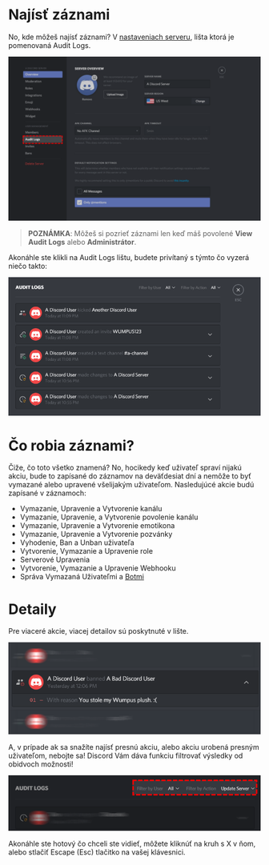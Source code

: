 <!-- TITLE: [SK] Záznami -->
<!-- SUBTITLE: Informácie o Discordových záznamoch -->

# Najísť záznami
No, kde môžeš najísť záznami? V [nastaveniach serveru](/server-settings), lišta ktorá je pomenovaná Audit Logs.

![Audit Logs 2](/uploads/audit-logs/audit-logs-2.png "Audit Logs 2")

> **POZNÁMKA**: Môžeš si pozrieť záznami len keď máš povolené **View Audit Logs** alebo **Administrátor**.

Akonáhle ste klikli na Audit Logs lištu, budete privítaný s týmto čo vyzerá niečo takto:

![Audit Logs 3](/uploads/audit-logs/audit-logs-3.png "Audit Logs 3")

# Čo robia záznami?

Čiže, čo toto všetko znamená? No, hocikedy keď uživateľ spraví nijakú akciu, bude to zapísané do záznamov na deväťdesiat dní a nemôže to byť vymazané alebo upravené všelijakým uživateľom. Nasledujúcé akcie budú zapísané v záznamoch: 

* Vymazanie, Upravenie a Vytvorenie kanálu
* Vymazanie, Upravenie, a Vytvorenie povolenie kanálu
* Vymazanie, Upravenie a Vytvorenie emotikona 
* Vymazanie, Upravenie a Vytvorenie pozvánky
* Vyhodenie, Ban a Unban uživateľa
* Vytvorenie, Vymazanie a Upravenie role
* Serverové Upravenia
* Vytvorenie, Vymazanie a Upravenie Webhooku
* Správa Vymazaná Uživateľmi a [Botmi](/bots)

# Detaily
Pre viaceré akcie, viacej detailov sú poskytnuté v lište.

![Audit Logs 1](/uploads/audit-logs/audit-logs-1.png "Audit Logs 1")

A, v prípade ak sa snažíte najísť presnú akciu, alebo akciu urobená presným uživateľom, nebojte sa! Discord Vám dáva funkciu filtrovať výsledky od obidvoch možnosti!

![Audit Logs 4](/uploads/audit-logs/audit-logs-4.png "Audit Logs 4")

Akonáhle ste hotový čo chceli ste vidieť, môžete kliknúť na kruh s X v ňom, alebo stlačiť Escape (Esc) tlačitko na vašej klávesnici.